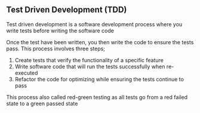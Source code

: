 ## Test Driven Development (TDD)

Test driven development is a software development process where you write tests before writing the software code

Once the test have been written, you then write the code to ensure the tests pass. This process involves three steps;

1. Create tests that verify the functionality of a specific feature
2. Write software code that will run the tests successfully when re-executed
3. Refactor the code for optimizing while ensuring the tests continue to pass 

This process also called red-green testing as all tests go from a red failed state to a green passed state